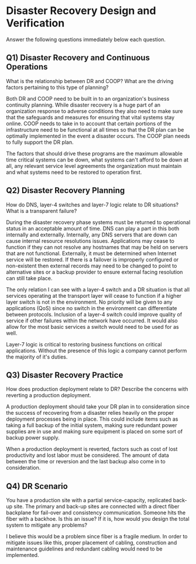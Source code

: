 Disaster Recovery Design and Verification
=========================================
Answer the following questions immediately below each question.

Q1) Disaster Recovery and Continuous Operations
-----------------------------------------------
What is the relationship between DR and COOP? What are the driving factors
pertaining to this type of planning?

Both DR and COOP need to be built in to an organization's business continuity planning. While disaster recovery is a huge part of an organization response to adverse conditions they also need to make sure that the safeguards and measures for ensuring that vital systems stay online. COOP needs to take in to account that certain portions of the infrastructure need to be functional at all times so that the DR plan can be optimally implemented in the event a disaster occurs. The COOP plan needs to fully support the DR plan.

The factors that should drive these programs are the maximum allowable time critical systems can be down, what systems can't afford to be down at all, any relevant service level agreements the organization must maintain and what systems need to be restored to operation first.

Q2) Disaster Recovery Planning
------------------------------
How do DNS, layer-4 switches and layer-7 logic relate to DR situations? What
is a transparent failure?

During the disaster recovery phase systems must be returned to operational status in an acceptable amount of time. DNS can play a part in this both internally and externally. Internally, any DNS servers that are down can cause internal resource resolutions issues. Applications may cease to function if they can not resolve any hostnames that may be held on servers that are not functional. Externally, it must be determined when Internet service will be restored. If there is a failover is improperly configured or non-existent then external records may need to be changed to point to alternative sites or a backup provider to ensure external facing resolution can still take place.

The only relation I can see with a layer-4 switch and a DR situation is that all services operating at the transport layer will cease to function if a higher layer switch is not in the environment. No priority will be given to any applications (QoS) since no switch in the environment can differentiate between protocols. Inclusion of a layer-4 switch could improve quality of service if other failures within the network have occurred. It would also allow for the most basic services a switch would need to be used for as well.

Layer-7 logic is critical to restoring business functions on critical applications. Without the presence of this logic a company cannot perform the majority of it's duties.

Q3) Disaster Recovery Practice
------------------------------
How does production deployment relate to DR? Describe the concerns with
reverting a production deployment.

A production deployment should take your DR plan in to consideration since the success of recovering from a disaster relies heavily on the proper deployment processes being in place. This could include items such as taking a full backup of the initial system, making sure redundant power supplies are in use and making sure equipment is placed on some sort of backup power supply.

When a production deployment is reverted, factors such as cost of lost productivity and lost labor must be considered. The amount of data between the time or reversion and the last backup also come in to consideration.

Q4) DR Scenario
---------------
You have a production site with a partial service-capacity, replicated back-up
site. The primary and back-up sites are connected with a direct fiber backplane
for fail-over and consistency communication. Someone hits the fiber with a
backhoe. Is this an issue? If it is, how would you design the total system to
mitigate any problems?

I believe this would be a problem since fiber is a fragile medium. In order to mitigate issues like this, proper placement of cabling, construction and maintenance guidelines and redundant cabling would need to be implemented.
